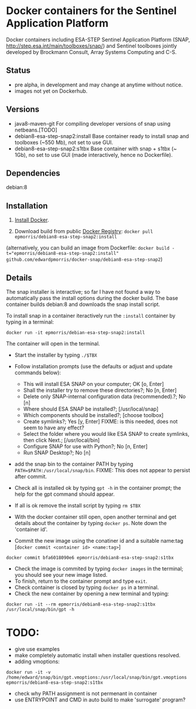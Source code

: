 # Docker containers for the Sentinel Application Platform
Docker containers including ESA-STEP Sentinel Application Platform (SNAP, http://step.esa.int/main/toolboxes/snap/) and Sentinel toolboxes jointly developed by Brockmann Consult, Array Systems Computing and C-S.

## Status
+ pre alpha, in development and may change at anytime without notice.
+ images not yet on Dockerhub.

## Versions
+ java8-maven-git For compiling developer versions of snap using netbeans.[TODO]
+ debian8-esa-step-snap2:install Base container ready to install snap and toolboxes (~550 Mb), not set to use GUI.
+ debian8-esa-step-snap2:s1tbx Base container with snap + s1tbx (~ 1Gb), no set to use GUI (made interactively, hence no Dockerfile).

## Dependencies

debian:8

## Installation

1.  [Install Docker](https://docs.docker.com/engine/installation/).

1. Download build from public [Docker Registry](https://index.docker.io/): `docker pull epmorris/debian8-esa-step-snap2:install`

(alternatively, you can build an image from Dockerfile: `docker build -t="epmorris/debian8-esa-step-snap2:install" github.com/edwardpmorris/docker-snap/debian8-esa-step-snap2`)


## Details

The snap installer is interactive; so far I have not found a way to automatically pass the install options during the docker build.
The base container builds debian:8 and downloads the snap install script.

To install snap in a container iteractively run the `:install` container by typing in a terminal:
```
docker run -it epmorris/debian-esa-step-snap2:install
```
The container will open in the terminal. 

+ Start the installer by typing `./$TBX`
+ Follow installation prompts (use the defaults or adjust and update commands below):
    + This will install ESA SNAP on your computer; OK [o, Enter]
    + Shall the installer try to remove these directories?; No [n, Enter]
    + Delete only SNAP-internal configuration data (recommended).?; No [n]
    + Where should ESA SNAP be installed?; [/usr/local/snap]
    + Which components should be installed?; [choose toolbox]
    + Create symlinks?; Yes [y, Enter] FIXME: is this needed, does not seem to have any effect?
    + Select the folder where you would like ESA SNAP to create symlinks, then click Next.; [/usr/local/bin]
    + Configure SNAP for use with Python?; No [n, Enter]
    + Run SNAP Desktop?; No [n]

+ add the snap bin to the container PATH by typing `PATH=$PATH:/usr/local/snap/bin`. FIXME: This does not appear to persist after commit.
+ Check all is installed ok by typing `gpt -h` in the container prompt; the help for the gpt command should appear.
+ If all is ok remove the install script by typing `rm $TBX`

+ With the docker container still open, open another terminal and get details about the container by typing `docker ps`. Note down the 'container id'. 
+ Commit the new image using the conatiner id and a suitable name:tag [`docker commit <container id> <name:tag>`] 
```
docker commit bfa6018090e6 epmorris/debian8-esa-step-snap2:s1tbx
```
+ Check the image is commited by typing `docker images` in the terminal; you should see your new image listed.
+ To finish, return to the container prompt and type `exit`.
+ Check container is closed by typing `docker ps` in a terminal.
+ Check the new container by opening a new terminal and typing:
```
docker run -it --rm epmorris/debian8-esa-step-snap2:s1tbx /usr/local/snap/bin/gpt -h
```

# TODO:

+ give use examples 
+ make completely automatic install when installer questions resolved.
+ adding vmoptions:
```
docker run -it -v /home/edward/snap/bin/gpt.vmoptions:/usr/local/snap/bin/gpt.vmoptions epmorris/debian8-esa-step-snap2:s1tbx
```
+ check why PATH assignment is not permenant in container
+ use ENTRYPOINT  and CMD in auto build to make 'surrogate' program?
